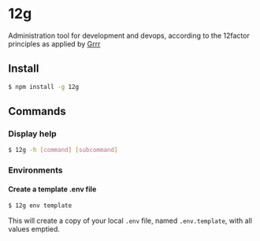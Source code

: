 # 12g
Administration tool for development and devops, according to the 12factor principles as applied by [Grrr](https://github.com/grrr-amsterdam)


## Install
```bash
$ npm install -g 12g
```


## Commands

### Display help
```bash
$ 12g -h [command] [subcommand]
```

### Environments
#### Create a template .env file
```bash
$ 12g env template
```
This will create a copy of your local `.env` file, named `.env.template`, with all values emptied.
